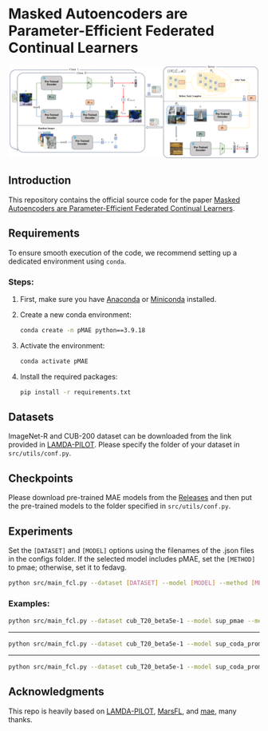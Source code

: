 # Masked Autoencoders are Parameter-Efficient Federated Continual Learners

<p align="center">
  <img src="./images/overview.png" width="800px">
</p>

## Introduction

This repository contains the official source code for the paper [Masked Autoencoders are Parameter-Efficient Federated Continual Learners](https://arxiv.org/abs/2411.01916).

## Requirements

To ensure smooth execution of the code, we recommend setting up a dedicated environment using `conda`.

### Steps:

1. First, make sure you have [Anaconda](https://www.anaconda.com/products/distribution) or [Miniconda](https://docs.conda.io/en/latest/miniconda.html) installed.

2. Create a new conda environment:

    ```bash
    conda create -n pMAE python==3.9.18
    ```

3. Activate the environment:

    ```bash
    conda activate pMAE
    ```

4. Install the required packages:

    ```bash
    pip install -r requirements.txt
    ```

## Datasets

ImageNet-R and CUB-200 dataset can be downloaded from the link provided in [LAMDA-PILOT](https://github.com/sun-hailong/LAMDA-PILOT). Please specify the folder of your dataset in `src/utils/conf.py`.

## Checkpoints
Please download pre-trained MAE models from the [Releases](https://github.com/ycheoo/pMAE/releases/tag/checkpoints) and then put the pre-trained models to the folder specified in `src/utils/conf.py`.

## Experiments

Set the `[DATASET]` and `[MODEL]` options using the filenames of the .json files in the configs folder. If the selected model includes pMAE, set the `[METHOD]` to pmae; otherwise, set it to fedavg.

```bash
python src/main_fcl.py --dataset [DATASET] --model [MODEL] --method [METHOD] --device 0
```

### Examples:

```bash
python src/main_fcl.py --dataset cub_T20_beta5e-1 --model sup_pmae --method pmae --device 0
```

---

```bash
python src/main_fcl.py --dataset cub_T20_beta5e-1 --model sup_coda_prompt --method fedavg --device 0
```

---

```bash
python src/main_fcl.py --dataset cub_T20_beta5e-1 --model sup_coda_prompt_w_pmae --method pmae --device 0
```

## Acknowledgments

This repo is heavily based on [LAMDA-PILOT](https://github.com/sun-hailong/LAMDA-PILOT), [MarsFL](https://github.com/WenkeHuang/MarsFL), and [mae](https://github.com/facebookresearch/mae), many thanks.
